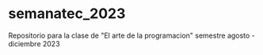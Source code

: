 # semanatec_2023
Repositorio para la clase de "El arte de la programacion" semestre agosto - diciembre 2023
